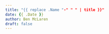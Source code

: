 ```yaml
---
title: "{{ replace .Name "-" " " | title }}"
date: {{ .Date }}
author: Ben McLaren
draft: false
---
```


